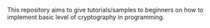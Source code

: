 This repository aims to give tutorials/samples to beginners on how to implement basic level of cryptography in programming.

